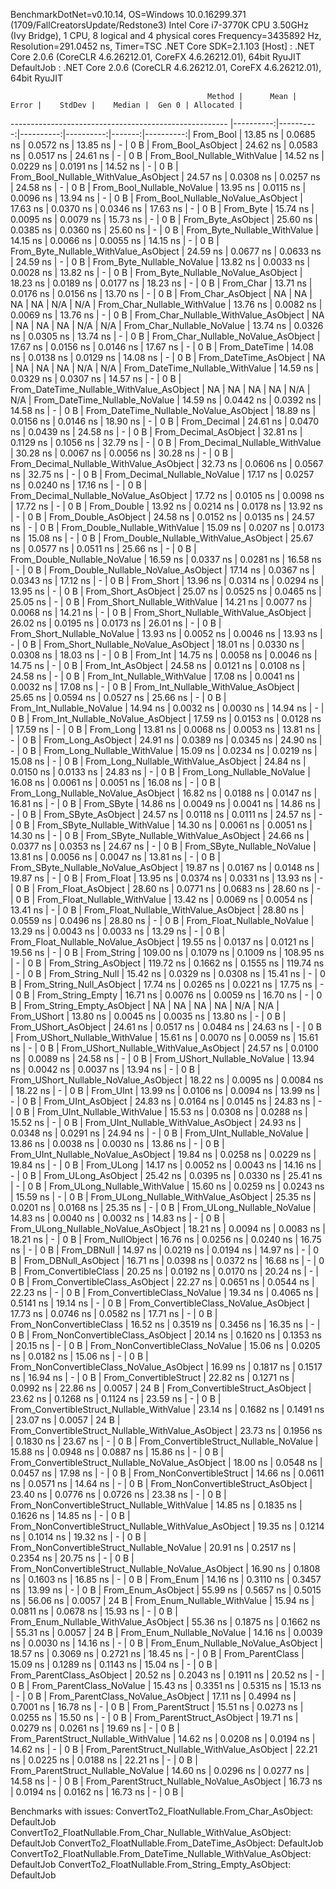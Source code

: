 
BenchmarkDotNet=v0.10.14, OS=Windows 10.0.16299.371 (1709/FallCreatorsUpdate/Redstone3)
Intel Core i7-3770K CPU 3.50GHz (Ivy Bridge), 1 CPU, 8 logical and 4 physical cores
Frequency=3435892 Hz, Resolution=291.0452 ns, Timer=TSC
.NET Core SDK=2.1.103
  [Host]     : .NET Core 2.0.6 (CoreCLR 4.6.26212.01, CoreFX 4.6.26212.01), 64bit RyuJIT
  DefaultJob : .NET Core 2.0.6 (CoreCLR 4.6.26212.01, CoreFX 4.6.26212.01), 64bit RyuJIT


                                                Method |      Mean |     Error |    StdDev |    Median |  Gen 0 | Allocated |
------------------------------------------------------ |----------:|----------:|----------:|----------:|-------:|----------:|
                                             From_Bool |  13.85 ns | 0.0685 ns | 0.0572 ns |  13.85 ns |      - |       0 B |
                                    From_Bool_AsObject |  24.62 ns | 0.0583 ns | 0.0517 ns |  24.61 ns |      - |       0 B |
                          From_Bool_Nullable_WithValue |  14.52 ns | 0.0229 ns | 0.0191 ns |  14.52 ns |      - |       0 B |
                 From_Bool_Nullable_WithValue_AsObject |  24.57 ns | 0.0308 ns | 0.0257 ns |  24.58 ns |      - |       0 B |
                            From_Bool_Nullable_NoValue |  13.95 ns | 0.0115 ns | 0.0096 ns |  13.94 ns |      - |       0 B |
                   From_Bool_Nullable_NoValue_AsObject |  17.63 ns | 0.0370 ns | 0.0346 ns |  17.63 ns |      - |       0 B |
                                             From_Byte |  15.74 ns | 0.0095 ns | 0.0079 ns |  15.73 ns |      - |       0 B |
                                    From_Byte_AsObject |  25.60 ns | 0.0385 ns | 0.0360 ns |  25.60 ns |      - |       0 B |
                          From_Byte_Nullable_WithValue |  14.15 ns | 0.0066 ns | 0.0055 ns |  14.15 ns |      - |       0 B |
                 From_Byte_Nullable_WithValue_AsObject |  24.59 ns | 0.0677 ns | 0.0633 ns |  24.59 ns |      - |       0 B |
                            From_Byte_Nullable_NoValue |  13.82 ns | 0.0033 ns | 0.0028 ns |  13.82 ns |      - |       0 B |
                   From_Byte_Nullable_NoValue_AsObject |  18.23 ns | 0.0189 ns | 0.0177 ns |  18.23 ns |      - |       0 B |
                                             From_Char |  13.71 ns | 0.0176 ns | 0.0156 ns |  13.70 ns |      - |       0 B |
                                    From_Char_AsObject |        NA |        NA |        NA |        NA |    N/A |       N/A |
                          From_Char_Nullable_WithValue |  13.76 ns | 0.0082 ns | 0.0069 ns |  13.76 ns |      - |       0 B |
                 From_Char_Nullable_WithValue_AsObject |        NA |        NA |        NA |        NA |    N/A |       N/A |
                            From_Char_Nullable_NoValue |  13.74 ns | 0.0326 ns | 0.0305 ns |  13.74 ns |      - |       0 B |
                   From_Char_Nullable_NoValue_AsObject |  17.67 ns | 0.0156 ns | 0.0146 ns |  17.67 ns |      - |       0 B |
                                         From_DateTime |  14.08 ns | 0.0138 ns | 0.0129 ns |  14.08 ns |      - |       0 B |
                                From_DateTime_AsObject |        NA |        NA |        NA |        NA |    N/A |       N/A |
                      From_DateTime_Nullable_WithValue |  14.59 ns | 0.0329 ns | 0.0307 ns |  14.57 ns |      - |       0 B |
             From_DateTime_Nullable_WithValue_AsObject |        NA |        NA |        NA |        NA |    N/A |       N/A |
                        From_DateTime_Nullable_NoValue |  14.59 ns | 0.0442 ns | 0.0392 ns |  14.58 ns |      - |       0 B |
               From_DateTime_Nullable_NoValue_AsObject |  18.89 ns | 0.0156 ns | 0.0146 ns |  18.90 ns |      - |       0 B |
                                          From_Decimal |  24.61 ns | 0.0470 ns | 0.0439 ns |  24.58 ns |      - |       0 B |
                                 From_Decimal_AsObject |  32.81 ns | 0.1129 ns | 0.1056 ns |  32.79 ns |      - |       0 B |
                       From_Decimal_Nullable_WithValue |  30.28 ns | 0.0067 ns | 0.0056 ns |  30.28 ns |      - |       0 B |
              From_Decimal_Nullable_WithValue_AsObject |  32.73 ns | 0.0606 ns | 0.0567 ns |  32.75 ns |      - |       0 B |
                         From_Decimal_Nullable_NoValue |  17.17 ns | 0.0257 ns | 0.0240 ns |  17.16 ns |      - |       0 B |
                From_Decimal_Nullable_NoValue_AsObject |  17.72 ns | 0.0105 ns | 0.0098 ns |  17.72 ns |      - |       0 B |
                                           From_Double |  13.92 ns | 0.0214 ns | 0.0178 ns |  13.92 ns |      - |       0 B |
                                  From_Double_AsObject |  24.58 ns | 0.0152 ns | 0.0135 ns |  24.57 ns |      - |       0 B |
                        From_Double_Nullable_WithValue |  15.09 ns | 0.0207 ns | 0.0173 ns |  15.08 ns |      - |       0 B |
               From_Double_Nullable_WithValue_AsObject |  25.67 ns | 0.0577 ns | 0.0511 ns |  25.66 ns |      - |       0 B |
                          From_Double_Nullable_NoValue |  16.59 ns | 0.0337 ns | 0.0281 ns |  16.58 ns |      - |       0 B |
                 From_Double_Nullable_NoValue_AsObject |  17.14 ns | 0.0367 ns | 0.0343 ns |  17.12 ns |      - |       0 B |
                                            From_Short |  13.96 ns | 0.0314 ns | 0.0294 ns |  13.95 ns |      - |       0 B |
                                   From_Short_AsObject |  25.07 ns | 0.0525 ns | 0.0465 ns |  25.05 ns |      - |       0 B |
                         From_Short_Nullable_WithValue |  14.21 ns | 0.0077 ns | 0.0068 ns |  14.21 ns |      - |       0 B |
                From_Short_Nullable_WithValue_AsObject |  26.02 ns | 0.0195 ns | 0.0173 ns |  26.01 ns |      - |       0 B |
                           From_Short_Nullable_NoValue |  13.93 ns | 0.0052 ns | 0.0046 ns |  13.93 ns |      - |       0 B |
                  From_Short_Nullable_NoValue_AsObject |  18.01 ns | 0.0330 ns | 0.0308 ns |  18.03 ns |      - |       0 B |
                                              From_Int |  14.75 ns | 0.0058 ns | 0.0046 ns |  14.75 ns |      - |       0 B |
                                     From_Int_AsObject |  24.58 ns | 0.0121 ns | 0.0108 ns |  24.58 ns |      - |       0 B |
                           From_Int_Nullable_WithValue |  17.08 ns | 0.0041 ns | 0.0032 ns |  17.08 ns |      - |       0 B |
                  From_Int_Nullable_WithValue_AsObject |  25.65 ns | 0.0594 ns | 0.0527 ns |  25.66 ns |      - |       0 B |
                             From_Int_Nullable_NoValue |  14.94 ns | 0.0032 ns | 0.0030 ns |  14.94 ns |      - |       0 B |
                    From_Int_Nullable_NoValue_AsObject |  17.59 ns | 0.0153 ns | 0.0128 ns |  17.59 ns |      - |       0 B |
                                             From_Long |  13.81 ns | 0.0068 ns | 0.0053 ns |  13.81 ns |      - |       0 B |
                                    From_Long_AsObject |  24.91 ns | 0.0389 ns | 0.0345 ns |  24.90 ns |      - |       0 B |
                          From_Long_Nullable_WithValue |  15.09 ns | 0.0234 ns | 0.0219 ns |  15.08 ns |      - |       0 B |
                 From_Long_Nullable_WithValue_AsObject |  24.84 ns | 0.0150 ns | 0.0133 ns |  24.83 ns |      - |       0 B |
                            From_Long_Nullable_NoValue |  16.08 ns | 0.0061 ns | 0.0051 ns |  16.08 ns |      - |       0 B |
                   From_Long_Nullable_NoValue_AsObject |  16.82 ns | 0.0188 ns | 0.0147 ns |  16.81 ns |      - |       0 B |
                                            From_SByte |  14.86 ns | 0.0049 ns | 0.0041 ns |  14.86 ns |      - |       0 B |
                                   From_SByte_AsObject |  24.57 ns | 0.0118 ns | 0.0111 ns |  24.57 ns |      - |       0 B |
                         From_SByte_Nullable_WithValue |  14.30 ns | 0.0061 ns | 0.0051 ns |  14.30 ns |      - |       0 B |
                From_SByte_Nullable_WithValue_AsObject |  24.66 ns | 0.0377 ns | 0.0353 ns |  24.67 ns |      - |       0 B |
                           From_SByte_Nullable_NoValue |  13.81 ns | 0.0056 ns | 0.0047 ns |  13.81 ns |      - |       0 B |
                  From_SByte_Nullable_NoValue_AsObject |  19.87 ns | 0.0167 ns | 0.0148 ns |  19.87 ns |      - |       0 B |
                                            From_Float |  13.95 ns | 0.0374 ns | 0.0331 ns |  13.93 ns |      - |       0 B |
                                   From_Float_AsObject |  28.60 ns | 0.0771 ns | 0.0683 ns |  28.60 ns |      - |       0 B |
                         From_Float_Nullable_WithValue |  13.42 ns | 0.0069 ns | 0.0054 ns |  13.41 ns |      - |       0 B |
                From_Float_Nullable_WithValue_AsObject |  28.80 ns | 0.0559 ns | 0.0496 ns |  28.80 ns |      - |       0 B |
                           From_Float_Nullable_NoValue |  13.29 ns | 0.0043 ns | 0.0033 ns |  13.29 ns |      - |       0 B |
                  From_Float_Nullable_NoValue_AsObject |  19.55 ns | 0.0137 ns | 0.0121 ns |  19.56 ns |      - |       0 B |
                                           From_String | 109.00 ns | 0.1079 ns | 0.1009 ns | 108.95 ns |      - |       0 B |
                                  From_String_AsObject | 119.72 ns | 0.1662 ns | 0.1555 ns | 119.74 ns |      - |       0 B |
                                      From_String_Null |  15.42 ns | 0.0329 ns | 0.0308 ns |  15.41 ns |      - |       0 B |
                             From_String_Null_AsObject |  17.74 ns | 0.0265 ns | 0.0221 ns |  17.75 ns |      - |       0 B |
                                     From_String_Empty |  16.71 ns | 0.0076 ns | 0.0059 ns |  16.70 ns |      - |       0 B |
                            From_String_Empty_AsObject |        NA |        NA |        NA |        NA |    N/A |       N/A |
                                           From_UShort |  13.80 ns | 0.0045 ns | 0.0035 ns |  13.80 ns |      - |       0 B |
                                  From_UShort_AsObject |  24.61 ns | 0.0517 ns | 0.0484 ns |  24.63 ns |      - |       0 B |
                        From_UShort_Nullable_WithValue |  15.61 ns | 0.0070 ns | 0.0059 ns |  15.61 ns |      - |       0 B |
               From_UShort_Nullable_WithValue_AsObject |  24.57 ns | 0.0100 ns | 0.0089 ns |  24.58 ns |      - |       0 B |
                          From_UShort_Nullable_NoValue |  13.94 ns | 0.0042 ns | 0.0037 ns |  13.94 ns |      - |       0 B |
                 From_UShort_Nullable_NoValue_AsObject |  18.22 ns | 0.0095 ns | 0.0084 ns |  18.22 ns |      - |       0 B |
                                             From_UInt |  13.99 ns | 0.0106 ns | 0.0094 ns |  13.99 ns |      - |       0 B |
                                    From_UInt_AsObject |  24.83 ns | 0.0164 ns | 0.0145 ns |  24.83 ns |      - |       0 B |
                          From_UInt_Nullable_WithValue |  15.53 ns | 0.0308 ns | 0.0288 ns |  15.52 ns |      - |       0 B |
                 From_UInt_Nullable_WithValue_AsObject |  24.93 ns | 0.0348 ns | 0.0291 ns |  24.94 ns |      - |       0 B |
                            From_UInt_Nullable_NoValue |  13.86 ns | 0.0038 ns | 0.0030 ns |  13.86 ns |      - |       0 B |
                   From_UInt_Nullable_NoValue_AsObject |  19.84 ns | 0.0258 ns | 0.0229 ns |  19.84 ns |      - |       0 B |
                                            From_ULong |  14.17 ns | 0.0052 ns | 0.0043 ns |  14.16 ns |      - |       0 B |
                                   From_ULong_AsObject |  25.42 ns | 0.0395 ns | 0.0330 ns |  25.41 ns |      - |       0 B |
                         From_ULong_Nullable_WithValue |  15.60 ns | 0.0259 ns | 0.0243 ns |  15.59 ns |      - |       0 B |
                From_ULong_Nullable_WithValue_AsObject |  25.35 ns | 0.0201 ns | 0.0168 ns |  25.35 ns |      - |       0 B |
                           From_ULong_Nullable_NoValue |  14.83 ns | 0.0040 ns | 0.0032 ns |  14.83 ns |      - |       0 B |
                  From_ULong_Nullable_NoValue_AsObject |  18.21 ns | 0.0094 ns | 0.0083 ns |  18.21 ns |      - |       0 B |
                                       From_NullObject |  16.76 ns | 0.0256 ns | 0.0240 ns |  16.75 ns |      - |       0 B |
                                           From_DBNull |  14.97 ns | 0.0219 ns | 0.0194 ns |  14.97 ns |      - |       0 B |
                                  From_DBNull_AsObject |  16.71 ns | 0.0398 ns | 0.0372 ns |  16.68 ns |      - |       0 B |
                                 From_ConvertibleClass |  20.25 ns | 0.0192 ns | 0.0170 ns |  20.24 ns |      - |       0 B |
                        From_ConvertibleClass_AsObject |  22.27 ns | 0.0651 ns | 0.0544 ns |  22.23 ns |      - |       0 B |
                         From_ConvertibleClass_NoValue |  19.34 ns | 0.4065 ns | 0.5141 ns |  19.14 ns |      - |       0 B |
                From_ConvertibleClass_NoValue_AsObject |  17.73 ns | 0.0746 ns | 0.0582 ns |  17.71 ns |      - |       0 B |
                              From_NonConvertibleClass |  16.52 ns | 0.3519 ns | 0.3456 ns |  16.35 ns |      - |       0 B |
                     From_NonConvertibleClass_AsObject |  20.14 ns | 0.1620 ns | 0.1353 ns |  20.15 ns |      - |       0 B |
                      From_NonConvertibleClass_NoValue |  15.06 ns | 0.0205 ns | 0.0182 ns |  15.06 ns |      - |       0 B |
             From_NonConvertibleClass_NoValue_AsObject |  16.99 ns | 0.1817 ns | 0.1517 ns |  16.94 ns |      - |       0 B |
                                From_ConvertibleStruct |  22.82 ns | 0.1271 ns | 0.0992 ns |  22.86 ns | 0.0057 |      24 B |
                       From_ConvertibleStruct_AsObject |  23.62 ns | 0.1268 ns | 0.1124 ns |  23.59 ns |      - |       0 B |
             From_ConvertibleStruct_Nullable_WithValue |  23.14 ns | 0.1682 ns | 0.1491 ns |  23.07 ns | 0.0057 |      24 B |
    From_ConvertibleStruct_Nullable_WithValue_AsObject |  23.73 ns | 0.1956 ns | 0.1830 ns |  23.67 ns |      - |       0 B |
               From_ConvertibleStruct_Nullable_NoValue |  15.88 ns | 0.0948 ns | 0.0887 ns |  15.86 ns |      - |       0 B |
      From_ConvertibleStruct_Nullable_NoValue_AsObject |  18.00 ns | 0.0548 ns | 0.0457 ns |  17.98 ns |      - |       0 B |
                             From_NonConvertibleStruct |  14.66 ns | 0.0611 ns | 0.0571 ns |  14.64 ns |      - |       0 B |
                    From_NonConvertibleStruct_AsObject |  23.40 ns | 0.0776 ns | 0.0726 ns |  23.38 ns |      - |       0 B |
          From_NonConvertibleStruct_Nullable_WithValue |  14.85 ns | 0.1835 ns | 0.1626 ns |  14.85 ns |      - |       0 B |
 From_NonConvertibleStruct_Nullable_WithValue_AsObject |  19.35 ns | 0.1214 ns | 0.1014 ns |  19.32 ns |      - |       0 B |
            From_NonConvertibleStruct_Nullable_NoValue |  20.91 ns | 0.2517 ns | 0.2354 ns |  20.75 ns |      - |       0 B |
   From_NonConvertibleStruct_Nullable_NoValue_AsObject |  16.90 ns | 0.1808 ns | 0.1603 ns |  16.85 ns |      - |       0 B |
                                             From_Enum |  14.16 ns | 0.3110 ns | 0.3457 ns |  13.99 ns |      - |       0 B |
                                    From_Enum_AsObject |  55.99 ns | 0.5657 ns | 0.5015 ns |  56.06 ns | 0.0057 |      24 B |
                          From_Enum_Nullable_WithValue |  15.94 ns | 0.0811 ns | 0.0678 ns |  15.93 ns |      - |       0 B |
                 From_Enum_Nullable_WithValue_AsObject |  55.36 ns | 0.1875 ns | 0.1662 ns |  55.31 ns | 0.0057 |      24 B |
                            From_Enum_Nullable_NoValue |  14.16 ns | 0.0039 ns | 0.0030 ns |  14.16 ns |      - |       0 B |
                   From_Enum_Nullable_NoValue_AsObject |  18.57 ns | 0.3069 ns | 0.2721 ns |  18.45 ns |      - |       0 B |
                                      From_ParentClass |  15.09 ns | 0.1289 ns | 0.1143 ns |  15.04 ns |      - |       0 B |
                             From_ParentClass_AsObject |  20.52 ns | 0.2043 ns | 0.1911 ns |  20.52 ns |      - |       0 B |
                              From_ParentClass_NoValue |  15.43 ns | 0.3351 ns | 0.5315 ns |  15.13 ns |      - |       0 B |
                     From_ParentClass_NoValue_AsObject |  17.11 ns | 0.4994 ns | 0.7001 ns |  16.78 ns |      - |       0 B |
                                     From_ParentStruct |  15.51 ns | 0.0273 ns | 0.0255 ns |  15.50 ns |      - |       0 B |
                            From_ParentStruct_AsObject |  19.71 ns | 0.0279 ns | 0.0261 ns |  19.69 ns |      - |       0 B |
                  From_ParentStruct_Nullable_WithValue |  14.62 ns | 0.0208 ns | 0.0194 ns |  14.62 ns |      - |       0 B |
         From_ParentStruct_Nullable_WithValue_AsObject |  22.21 ns | 0.0225 ns | 0.0188 ns |  22.21 ns |      - |       0 B |
                    From_ParentStruct_Nullable_NoValue |  14.60 ns | 0.0296 ns | 0.0277 ns |  14.58 ns |      - |       0 B |
           From_ParentStruct_Nullable_NoValue_AsObject |  16.73 ns | 0.0194 ns | 0.0162 ns |  16.73 ns |      - |       0 B |

Benchmarks with issues:
  ConvertTo2_FloatNullable.From_Char_AsObject: DefaultJob
  ConvertTo2_FloatNullable.From_Char_Nullable_WithValue_AsObject: DefaultJob
  ConvertTo2_FloatNullable.From_DateTime_AsObject: DefaultJob
  ConvertTo2_FloatNullable.From_DateTime_Nullable_WithValue_AsObject: DefaultJob
  ConvertTo2_FloatNullable.From_String_Empty_AsObject: DefaultJob
